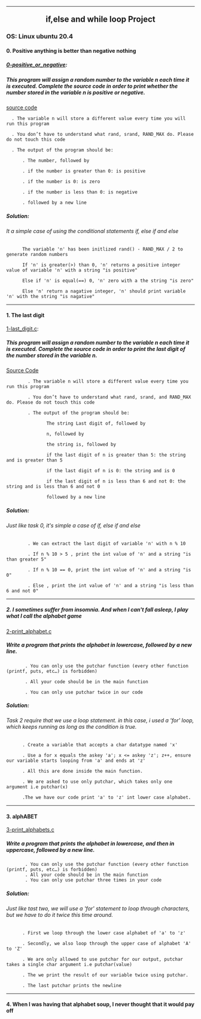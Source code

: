 ## <hr> <div align="center">if,else and while loop Project</div>

### OS: Linux ubuntu 20.4

#### 0. Positive anything is better than negative nothing

##### [0-positive_or_negative](https://github.com/mideactive/alx-low_level_programming/blob/master/0x01-variables_if_else_while/0-positive_or_negative.c):

##### This program will assign a random number to the variable n each time it is executed. Complete the source code in order to print whether the number          stored in the variable n is positive or negative.

 [source code](https://github.com/holbertonschool/0x01.c/blob/master/0-positive_or_negative_c) 

      . The variable n will store a different value every time you will run this program
      
      . You don’t have to understand what rand, srand, RAND_MAX do. Please do not touch this code
      
      . The output of the program should be:
      
          . The number, followed by

          . if the number is greater than 0: is positive

          . if the number is 0: is zero

          . if the number is less than 0: is negative

          . followed by a new line

##### Solution:
######    It a simple case of using the conditional statements if, else if and else

          The variable 'n' has been initlized rand() - RAND_MAX / 2 to generate random numbers
          
          If 'n' is greater(>) than 0, 'n' returns a positive integer value of variable 'n' with a string "is positive"
          
          Else if 'n' is equal(==) 0, 'n' zero with a the string "is zero"
          
          Else 'n' return a nagative integer, 'n' should print variable 'n' with the string "is nagative"
<hr>


#### 1. The last digit

[1-last_digit.c](https://github.com/mideactive/alx-low_level_programming/blob/master/0x01-variables_if_else_while/1-last_digit.c):

##### This program will assign a random number to the variable n each time it is executed. Complete the source code in order to print the last digit of          the number stored in the variable n.

   [Source Code](https://github.com/holbertonschool/0x01.c/blob/master/1-last_digit_c)
            
            . The variable n will store a different value every time you run this program
            
            . You don’t have to understand what rand, srand, and RAND_MAX do. Please do not touch this code
            
            . The output of the program should be:
            
                   The string Last digit of, followed by
                   
                   n, followed by
                   
                   the string is, followed by
                   
                   if the last digit of n is greater than 5: the string and is greater than 5
                   
                   if the last digit of n is 0: the string and is 0
                   
                   if the last digit of n is less than 6 and not 0: the string and is less than 6 and not 0
                   
                   followed by a new line
##### Solution:

###### Just like task 0, it's simple a case of if, else if and else

            . We can extract the last digit of variable 'n' with n % 10
            
            . If n % 10 > 5 , print the int value of 'n' and a string "is than greater 5"
            
            . If n % 10 == 0, print the int value of 'n' and a string "is 0"
            
            . Else , print the int value of 'n' and a string "is less than 6 and not 0"
    
 <hr>
    
    
##### 2. I sometimes suffer from insomnia. And when I can't fall asleep, I play what I call the alphabet game

[2-print_alphabet.c](https://github.com/mideactive/alx-low_level_programming/blob/master/0x01-variables_if_else_while/2-print_alphabet.c)

##### Write a program that prints the alphabet in lowercase, followed by a new line.

           . You can only use the putchar function (every other function (printf, puts, etc…) is forbidden)
           
           . All your code should be in the main function
           
           . You can only use putchar twice in our code
           
##### Solution:

###### Task 2 require that we use a loop statement. in this case, i used a 'for' loop, which keeps running as long as the condition is true.

          . Create a variable that accepts a char datatype named 'x'
          
          . Use a for x equals the askey 'a'; x <= askey 'z'; z++, ensure our variable starts looping from 'a' and ends at 'z'
          
          . All this are done inside the main function.
          
          . We are asked to use only putchar, which takes only one argument i.e putchar(x)
          
          .The we have our code print 'a' to 'z' int lower case alphabet.
          
<hr>

#### 3. alphABET

[3-print_alphabets.c](https://github.com/mideactive/alx-low_level_programming/blob/master/0x01-variables_if_else_while/3-print_alphabets.c)

##### Write a program that prints the alphabet in lowercase, and then in uppercase, followed by a new line.

           . You can only use the putchar function (every other function (printf, puts, etc…) is forbidden)
           . All your code should be in the main function
           . You can only use putchar three times in your code
           
##### Solution:

###### Just like tast two, we will use a 'for' statement to loop through characters, but we have to do it twice this time around.

          . First we loop through the lower case alphabet of 'a' to 'z'
          
          . Secondly, we also loop through the upper case of alphabet 'A' to 'Z'
          
          . We are only allowed to use putchar for our output, putchar takes a single char argument i.e putchar(value)
          
          . The we print the result of our variable twice using putchar.
          
          . The last putchar prints the newline
          
<hr>
 
#### 4. When I was having that alphabet soup, I never thought that it would pay off

